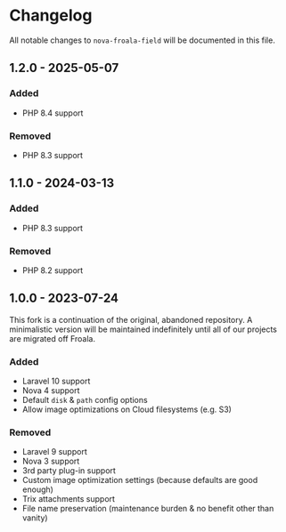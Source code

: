 # Changelog

All notable changes to `nova-froala-field` will be documented in this file.

## 1.2.0 - 2025-05-07

### Added

- PHP 8.4 support

### Removed

- PHP 8.3 support

## 1.1.0 - 2024-03-13

### Added

- PHP 8.3 support

### Removed

- PHP 8.2 support

## 1.0.0 - 2023-07-24

This fork is a continuation of the original, abandoned repository. 
A minimalistic version will be maintained indefinitely until all of our projects are migrated off Froala. 

### Added

- Laravel 10 support
- Nova 4 support
- Default `disk` & `path` config options
- Allow image optimizations on Cloud filesystems (e.g. S3)

### Removed
- Laravel 9 support
- Nova 3 support
- 3rd party plug-in support
- Custom image optimization settings (because defaults are good enough)
- Trix attachments support
- File name preservation (maintenance burden & no benefit other than vanity)
